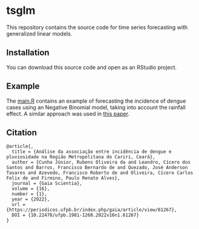 # tsglm
This repository contains the source code for time series forecasting with generalized linear models.

## Installation

You can download this source code and open as an RStudio project.

## Example

The [main.R](R/main.R) contains an example of forecasting the incidence of dengue cases using an Negative Binomial model, taking into account the rainfall effect.
A similar approach was used in [this paper](https://periodicos.ufpb.br/index.php/gaia/article/view/61267).

## Citation

```
@article{,
  title = {Análise da associação entre incidência de dengue e pluviosidade na Região Metropolitana do Cariri, Ceará},
  author = {Cunha Júnior, Rubens Oliveira da and Leandro, Cícero dos Santos and Barros, Francisco Bernardo de and Quezado, José Anderson Tavares and Azevedo, Francisco Roberto de and Oliveira, Cícero Carlos Felix de and Firmino, Paulo Renato Alves},
  journal = {Gaia Scientia},
  volume = {16},
  number = {1},
  year = {2022},
  url = {https://periodicos.ufpb.br/index.php/gaia/article/view/61267},
  DOI = {10.22478/ufpb.1981-1268.2022v16n1.61267}
}
```
